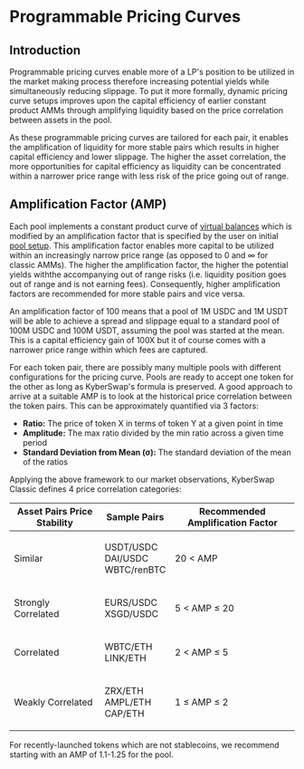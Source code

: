 # Programmable Pricing Curves

## Introduction

Programmable pricing curves enable more of a LP's position to be utilized in the market making process therefore increasing potential yields while simultaneously reducing slippage. To put it more formally, dynamic pricing curve setups improves upon the capital efficiency of earlier constant product AMMs through amplifying liquidity based on the price correlation between assets in the pool.

As these programmable pricing curves are tailored for each pair, it enables the amplification of liquidity for more stable pairs which results in higher capital efficiency and lower slippage. The higher the asset correlation, the more opportunities for capital efficiency as liquidity can be concentrated within a narrower price range with less risk of the price going out of range.

## Amplification Factor (AMP)

Each pool implements a constant product curve of [virtual balances](broken-reference) which is modified by an amplification factor that is specified by the user on initial [pool setup](broken-reference). This amplification factor enables more capital to be utilized within an increasingly narrow price range (as opposed to 0 and ∞ for classic AMMs). The higher the amplification factor, the higher the potential yields withthe accompanying out of range risks (i.e. liquidity position goes out of range and is not earning fees). Consequently, higher amplification factors are recommended for more stable pairs and vice versa.

An amplification factor of 100 means that a pool of 1M USDC and 1M USDT will be able to achieve a spread and slippage equal to a standard pool of 100M USDC and 100M USDT, assuming the pool was started at the mean. This is a capital efficiency gain of 100X but it of course comes with a narrower price range within which fees are captured.

For each token pair, there are possibly many multiple pools with different configurations for the pricing curve. Pools are ready to accept one token for the other as long as KyberSwap's formula is preserved. A good approach to arrive at a suitable AMP is to look at the historical price correlation between the token pairs. This can be approximately quantified via 3 factors:

* **Ratio:** The price of token X in terms of token Y at a given point in time
* **Amplitude:** The max ratio divided by the min ratio across a given time period
* **Standard Deviation from Mean (σ):** The standard deviation of the mean of the ratios

Applying the above framework to our market observations, KyberSwap Classic defines 4 price correlation categories:

| Asset Pairs Price Stability | Sample Pairs                                | Recommended Amplification Factor |
| --------------------------- | ------------------------------------------- | -------------------------------- |
| Similar                     | <p>USDT/USDC<br>DAI/USDC<br>WBTC/renBTC</p> | 20 < AMP                         |
| Strongly Correlated         | <p>EURS/USDC<br>XSGD/USDC</p>               | 5 < AMP ≤ 20                     |
| Correlated                  | <p>WBTC/ETH<br>LINK/ETH</p>                 | 2 < AMP ≤ 5                      |
| Weakly Correlated           | <p>ZRX/ETH<br>AMPL/ETH<br>CAP/ETH</p>       | 1 ≤ AMP ≤ 2                      |

For recently-launched tokens which are not stablecoins, we recommend starting with an AMP of 1.1-1.25 for the pool.
